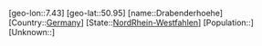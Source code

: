 ﻿---
location: [50.95,7.43]
type: City
tags:
- geo/City


SpocWebEntityId: 29864
isDeleted: false
confidential: public

---
[geo-lon::7.43]
[geo-lat::50.95]
[name::Drabenderhoehe]
[Country::[Germany](geo/Continent/Europe/Germany.md)]
[State::[NordRhein-Westfahlen](NordRhein-Westfahlen)]
[Population::]
[Unknown::]

